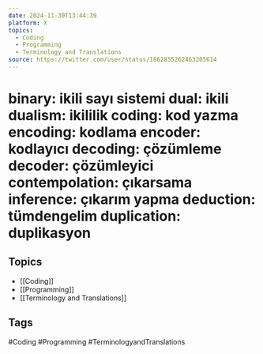 ```yaml
---
date: 2024-11-30T13:44:39
platform: X
topics:
  - Coding
  - Programming
  - Terminology and Translations
source: https://twitter.com/user/status/1862855262463205614
---
```

# binary: ikili sayı sistemi dual: ikili dualism: ikililik coding: kod yazma encoding: kodlama encoder: kodlayıcı decoding: çözümleme decoder: çözümleyici contempolation: çıkarsama inference: çıkarım yapma deduction: tümdengelim duplication: duplikasyon

## Topics
- [[Coding]]
- [[Programming]]
- [[Terminology and Translations]]

## Tags
#Coding #Programming #TerminologyandTranslations